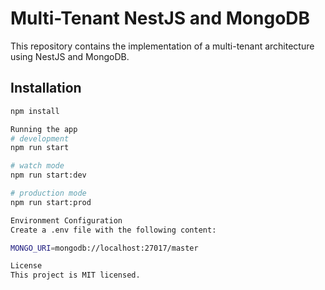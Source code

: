 # Multi-Tenant NestJS and MongoDB

This repository contains the implementation of a multi-tenant architecture using NestJS and MongoDB.

## Installation

```bash
npm install

Running the app
# development
npm run start

# watch mode
npm run start:dev

# production mode
npm run start:prod

Environment Configuration
Create a .env file with the following content:

MONGO_URI=mongodb://localhost:27017/master

License
This project is MIT licensed.